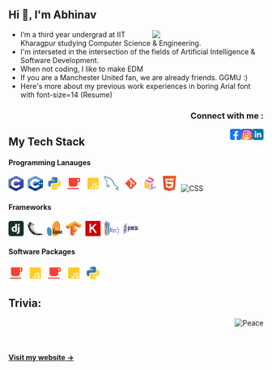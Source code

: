 <!--p align="center"><img src="https://github.com/abhinav-bohra/abhinav-bohra/blob/main/abhinav.gif" width="1380px" height="280px"></p-->

<h2 align="left">Hi 👋, I'm Abhinav</h2>
<!--Intro Section-->
<img src="https://github.com/chiraag-kakar/chiraag-kakar/blob/master/hadder.gif" width="220px" align="right">

- I’m a third year undergrad at IIT Kharagpur studying Computer Science & Engineering.
- I'm interseted in the intersection of the fields of Artificial Intelligence & Software Development.
- When not coding, I like to make EDM 
- If you are a Manchester United fan, we are already friends. GGMU :)
- Here's more about my previous work experiences in boring Arial font with font-size=14 (Resume) 


<!--Connect Section-->
<h3 align="right">Connect with me :</h3>
<a href="https://linkedin.com/in/abhinav-bohra">
	<img align="right" alt="Abhinav Bohra - LinkedIn" width="22px" src="https://github.com/abhinav-bohra/abhinav-bohra/blob/main/icons/linkedin.svg"/>
</a>
<a href="https://instagram.com/abhinavbohra01">
	<img align="right" alt="Abhinav Bohra - Instagram" width="22px" src="https://github.com/abhinav-bohra/abhinav-bohra/blob/main/icons/ig.svg"/>
</a>
<a href="https://facebook.com/abhinavbohra01">
	<img align="right" alt="Abhinav Bohra - Facebook" width="22px" src="https://github.com/abhinav-bohra/abhinav-bohra/blob/main/icons/fb.svg"/>
</a>

<!--Skills Section-->
## My Tech Stack
<p align="left">
	<h4> Programming Lanauges</h4><p>
	<img src="https://github.com/abhinav-bohra/abhinav-bohra/blob/main/icons/c.svg" alt="C" width="30" height="30" />&nbsp;
	<img src="https://github.com/abhinav-bohra/abhinav-bohra/blob/main/icons/cpp.svg" alt="C++" width="30" height="30" />&nbsp;
	<img src="https://github.com/PKief/vscode-material-icon-theme/blob/master/icons/python.svg" alt="python" width="30" height="30" />&nbsp;
	<img src="https://github.com/PKief/vscode-material-icon-theme/blob/master/icons/java.svg" alt="java" width="30" height="30" />&nbsp;
	<img src="https://github.com/PKief/vscode-material-icon-theme/blob/master/icons/javascript.svg" alt="javascript" width="30" height="30" />&nbsp;
	<img src="https://github.com/abhinav-bohra/abhinav-bohra/blob/main/icons/mysql.svg" alt="SQL" width="30" height="30" />&nbsp;
	<img src="https://github.com/abhinav-bohra/abhinav-bohra/blob/main/icons/git.svg" alt="Git" width="30" height="30" />&nbsp;
	<img src="https://github.com/PKief/vscode-material-icon-theme/blob/master/icons/uml.svg" alt="UML" width="30" height="30" />&nbsp;
	<img src="https://github.com/abhinav-bohra/abhinav-bohra/blob/main/icons/html.svg" alt="HTML" width="30" height="30" />&nbsp;
	<img src="https://github.com/abhinav-bohra/abhinav-bohra/blob/main/icons/css.svg" alt="CSS" width="30" height="30" />&nbsp;</p>
	<h4> Frameworks</h4><p>
	<img src="https://github.com/abhinav-bohra/abhinav-bohra/blob/main/icons/django.svg" alt="Django" width="30" height="30" />&nbsp;
	<img src="https://github.com/abhinav-bohra/abhinav-bohra/blob/main/icons/flask.svg" alt="Flask" width="30" height="30" />&nbsp;
	<img src="https://github.com/abhinav-bohra/abhinav-bohra/blob/main/icons/scikit-learn.svg" alt="Scikit Learn" width="30" height="30" />&nbsp;
	<img src="https://github.com/abhinav-bohra/abhinav-bohra/blob/main/icons/tensorflow-tf.svg" alt="TensorFlow" width="30" height="30" />&nbsp;
	<img src="https://github.com/abhinav-bohra/abhinav-bohra/blob/main/icons/keras.svg" alt="Keras" width="30" height="30" />&nbsp;
	<img src="https://github.com/abhinav-bohra/abhinav-bohra/blob/main/icons/numpy.svg" alt="Numpy" width="30" height="30" />&nbsp;
	<img src="https://github.com/abhinav-bohra/abhinav-bohra/blob/main/icons/pandas.svg" alt="Pandas" width="30" height="30" />&nbsp;</p>	
	<h4>Software Packages</h4><p>
	<img src="https://github.com/PKief/vscode-material-icon-theme/blob/master/icons/java.svg" alt="java" width="30" height="30" />&nbsp;
	<img src="https://github.com/PKief/vscode-material-icon-theme/blob/master/icons/javascript.svg" alt="javascript" width="30" height="30" />&nbsp;
	<img src="https://github.com/PKief/vscode-material-icon-theme/blob/master/icons/java.svg" alt="java" width="30" height="30" />&nbsp;
	<img src="https://github.com/PKief/vscode-material-icon-theme/blob/master/icons/javascript.svg" alt="javascript" width="30" height="30" />&nbsp;
	<img src="https://github.com/PKief/vscode-material-icon-theme/blob/master/icons/python.svg" alt="python" width="30" height="30" />&nbsp;</p>
</p>

<!--Trivia Section-->
## Trivia:

<img align="right" src="https://res.cloudinary.com/murshidazher/image/upload/w_auto,dpr_1.0,c_scale,f_webp,fl_awebp.progressive.progressive:semi,f_webp,fl_awebp,q_100/readme-peace.png" height="140" title="Peace" />

<br/><br/><br/><br/>
**[Visit my website &rarr;](https://abhinavbohra.technology/)**
